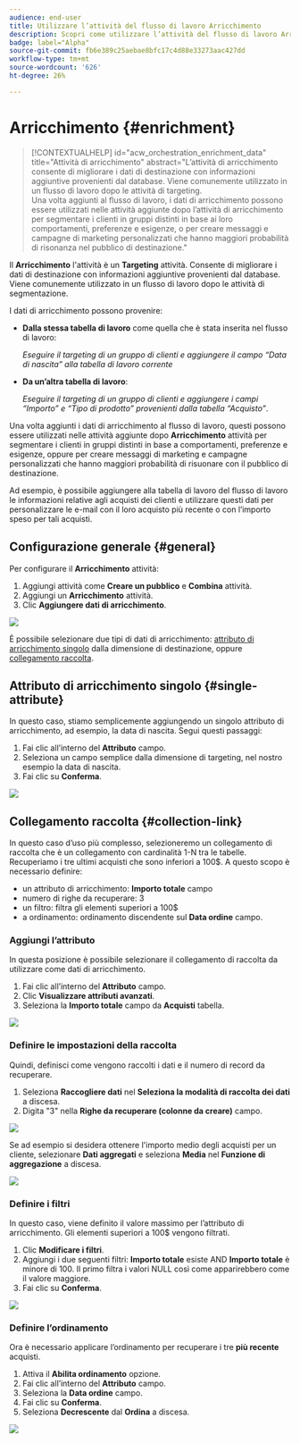 ```yaml
---
audience: end-user
title: Utilizzare l’attività del flusso di lavoro Arricchimento
description: Scopri come utilizzare l’attività del flusso di lavoro Arricchimento
badge: label="Alpha"
source-git-commit: fb6e389c25aebae8bfc17c4d88e33273aac427dd
workflow-type: tm+mt
source-wordcount: '626'
ht-degree: 26%

---
```



# Arricchimento {#enrichment}

>[!CONTEXTUALHELP]
>id="acw_orchestration_enrichment_data"
>title="Attività di arricchimento"
>abstract="L’attività di arricchimento consente di migliorare i dati di destinazione con informazioni aggiuntive provenienti dal database. Viene comunemente utilizzato in un flusso di lavoro dopo le attività di targeting.<br/>Una volta aggiunti al flusso di lavoro, i dati di arricchimento possono essere utilizzati nelle attività aggiunte dopo l’attività di arricchimento per segmentare i clienti in gruppi distinti in base ai loro comportamenti, preferenze e esigenze, o per creare messaggi e campagne di marketing personalizzati che hanno maggiori probabilità di risonanza nel pubblico di destinazione."

Il **Arricchimento** l&#39;attività è un **Targeting** attività. Consente di migliorare i dati di destinazione con informazioni aggiuntive provenienti dal database. Viene comunemente utilizzato in un flusso di lavoro dopo le attività di segmentazione.

I dati di arricchimento possono provenire:

* **Dalla stessa tabella di lavoro** come quella che è stata inserita nel flusso di lavoro:

  *Eseguire il targeting di un gruppo di clienti e aggiungere il campo “Data di nascita” alla tabella di lavoro corrente*

* **Da un’altra tabella di lavoro**:

  *Eseguire il targeting di un gruppo di clienti e aggiungere i campi “Importo” e “Tipo di prodotto” provenienti dalla tabella “Acquisto”*.

Una volta aggiunti i dati di arricchimento al flusso di lavoro, questi possono essere utilizzati nelle attività aggiunte dopo **Arricchimento** attività per segmentare i clienti in gruppi distinti in base a comportamenti, preferenze e esigenze, oppure per creare messaggi di marketing e campagne personalizzati che hanno maggiori probabilità di risuonare con il pubblico di destinazione.

Ad esempio, è possibile aggiungere alla tabella di lavoro del flusso di lavoro le informazioni relative agli acquisti dei clienti e utilizzare questi dati per personalizzare le e-mail con il loro acquisto più recente o con l’importo speso per tali acquisti.

## Configurazione generale {#general}

Per configurare il **Arricchimento** attività:

1. Aggiungi attività come **Creare un pubblico** e **Combina** attività.
1. Aggiungi un **Arricchimento** attività.
1. Clic **Aggiungere dati di arricchimento**.

![](../assets/workflow-enrichment1.png)

È possibile selezionare due tipi di dati di arricchimento: [attributo di arricchimento singolo](#single-attribute) dalla dimensione di destinazione, oppure [collegamento raccolta](#collection-link).

## Attributo di arricchimento singolo {#single-attribute}

In questo caso, stiamo semplicemente aggiungendo un singolo attributo di arricchimento, ad esempio, la data di nascita. Segui questi passaggi:

1. Fai clic all’interno del **Attributo** campo.
1. Seleziona un campo semplice dalla dimensione di targeting, nel nostro esempio la data di nascita.
1. Fai clic su **Conferma**.

![](../assets/workflow-enrichment2.png)

## Collegamento raccolta {#collection-link}

In questo caso d’uso più complesso, selezioneremo un collegamento di raccolta che è un collegamento con cardinalità 1-N tra le tabelle. Recuperiamo i tre ultimi acquisti che sono inferiori a 100$. A questo scopo è necessario definire:

* un attributo di arricchimento: **Importo totale** campo
* numero di righe da recuperare: 3
* un filtro: filtra gli elementi superiori a 100$
* a ordinamento: ordinamento discendente sul **Data ordine** campo.

### Aggiungi l’attributo

In questa posizione è possibile selezionare il collegamento di raccolta da utilizzare come dati di arricchimento.

1. Fai clic all’interno del **Attributo** campo.
1. Clic **Visualizzare attributi avanzati**.
1. Seleziona la **Importo totale** campo da **Acquisti** tabella.

![](../assets/workflow-enrichment3.png)

### Definire le impostazioni della raccolta

Quindi, definisci come vengono raccolti i dati e il numero di record da recuperare.

1. Seleziona **Raccogliere dati** nel **Seleziona la modalità di raccolta dei dati** a discesa.
1. Digita &quot;3&quot; nella **Righe da recuperare (colonne da creare)** campo.

![](../assets/workflow-enrichment4.png)

Se ad esempio si desidera ottenere l&#39;importo medio degli acquisti per un cliente, selezionare **Dati aggregati** e seleziona **Media** nel **Funzione di aggregazione** a discesa.

![](../assets/workflow-enrichment5.png)

### Definire i filtri

In questo caso, viene definito il valore massimo per l’attributo di arricchimento. Gli elementi superiori a 100$ vengono filtrati.

1. Clic **Modificare i filtri**.
1. Aggiungi i due seguenti filtri: **Importo totale** esiste AND **Importo totale** è minore di 100. Il primo filtra i valori NULL così come apparirebbero come il valore maggiore.
1. Fai clic su **Conferma**.

![](../assets/workflow-enrichment6.png)

### Definire l’ordinamento

Ora è necessario applicare l’ordinamento per recuperare i tre **più recente** acquisti.

1. Attiva il **Abilita ordinamento** opzione.
1. Fai clic all’interno del **Attributo** campo.
1. Seleziona la **Data ordine** campo.
1. Fai clic su **Conferma**.
1. Seleziona **Decrescente** dal **Ordina** a discesa.

![](../assets/workflow-enrichment7.png)

<!--

Add other fields
use it in delivery


cardinality between the tables (1-N)
1. select attribute to use as enrichment data

    display advanced fields option
    i button

    note: attributes from the target dimension

1. Select how the data is collected
1. number of records to retrieve if want to retrieve a collection of multiple records
1. Apply filters and build rule

    select an existing filter
    save the filter for reuse
    view results of the filter visually or in code view

1. sort records using an attribute

leverage enrichment data in campaign

where we can use the enrichment data: personalize email, other use cases?

## Example

-->